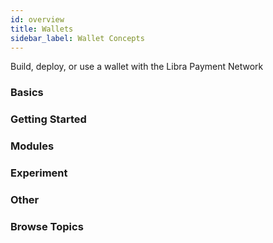```yaml
---
id: overview
title: Wallets
sidebar_label: Wallet Concepts
---
```


Build, deploy, or use a wallet with the Libra Payment Network

<CLI />

### Basics

<CardsWrapper>
  <SimpleCard
    icon="img/docs/wallet.svg"
    iconDark="img/docs/wallet-dark.svg"
    title="Introduction to wallets"
    to=""
    bolded
    smallerImage
  />
  <SimpleCard
    icon="img/docs/blueprint.svg"
    iconDark="img/docs/blueprint-dark.svg"
    title="Wallet Architecture"
    to=""
    bolded
    smallerImage
  />
  <SimpleCard
    icon="img/docs/coins.svg"
    iconDark="img/docs/coins-dark.svg"
    title="Liquidity"
    to=""
    bolded
    smallerImage
  />
  <SimpleCard
    icon="img/docs/flow.svg"
    iconDark="img/docs/flow-dark.svg"
    title="Transaction Workflows"
    to=""
    bolded
    smallerImage
  />
</CardsWrapper>

### Getting Started

<CardsWrapper>
  <SimpleCard
    icon="img/docs/reference-wallet.svg"
    iconDark="img/docs/reference-wallet-dark.svg"
    title="Reference Wallet Setup"
    to=""
    bolded
    smallerImage
  />
  <SimpleCard
    icon="img/docs/login.svg"
    iconDark="img/docs/login-dark.svg"
    title="Login & Authentication"
    to=""
    bolded
    smallerImage
  />
  <SimpleCard
    icon="img/docs/dashboard.svg"
    iconDark="img/docs/dashboard-dark.svg"
    title="Wallet Administration Dashboard"
    to=""
    bolded
    smallerImage
  />
</CardsWrapper>

### Modules

<CardsWrapper>
  <SimpleCard
    icon="img/docs/fist.svg"
    iconDark="img/docs/fist-dark.svg"
    title="Custody"
    to=""
    bolded
    smallerImage
  />
  <SimpleCard
    icon="img/docs/wallet-storage.svg"
    iconDark="img/docs/wallet-storage-dark.svg"
    title="Storage"
    to=""
    bolded
    smallerImage
  />
  <SimpleCard
    icon="img/docs/coins.svg"
    iconDark="img/docs/coins-dark.svg"
    title="Liquidity"
    to=""
    bolded
    smallerImage
  />
  <SimpleCard
    icon="img/docs/dice.svg"
    iconDark="img/docs/dice-dark.svg"
    title="Risk"
    to=""
    bolded
    smallerImage
  />
  <SimpleCard
    icon="img/docs/building.svg"
    iconDark="img/docs/building-dark.svg"
    title="Compliance"
    to=""
    bolded
    smallerImage
  />
  <SimpleCard
    icon="img/docs/crossed-tools.svg"
    iconDark="img/docs/crossed-tools-dark.svg"
    title="Admin"
    to=""
    bolded
    smallerImage
  />
</CardsWrapper>

### Experiment

<CardsWrapper>
  <SimpleCard
    icon="img/docs/beaker.svg"
    iconDark="img/docs/beaker-dark.svg"
    title="Public Demo Wallet"
    to=""
    bolded
    smallerImage
  />
  <SimpleCard
    icon="img/docs/local-web-wallet.svg"
    iconDark="img/docs/local-web-wallet-dark.svg"
    title="Local Web Wallet"
    to=""
    bolded
    smallerImage
  />
  <SimpleCard
    icon="img/docs/local-mobile-wallet.svg"
    iconDark="img/docs/local-mobile-wallet-dark.svg"
    title="Local Mobile Wallet"
    to=""
    bolded
    smallerImage
  />
</CardsWrapper>

### Other

<CardsWrapper>
  <SimpleCard
    icon="img/docs/pubsub.svg"
    iconDark="img/docs/pubsub-dark.svg"
    title="PubSub"
    to=""
    bolded
    smallerImage
  />
  <SimpleCard
    icon="img/docs/service-apis.svg"
    iconDark="img/docs/service-apis-dark.svg"
    title="Service APIs"
    to=""
    bolded
    smallerImage
  />
  <SimpleCard
    icon="img/docs/localization.svg"
    iconDark="img/docs/localization-dark.svg"
    title="Localization"
    to=""
    bolded
    smallerImage
  />
</CardsWrapper>

### Browse Topics

<CardsWrapper>
  <OverlayCard
    description="Protocol Overview, Transaction Types, Nodes, Accounts"
    icon="img/core-contributors.svg"
    iconDark="img/core-contributors-dark.svg"
    title="Libra Core"
    to="/docs/core/overview"
  />
  <OverlayCard
    description="Requirements, Configuration, Running a Local Network"
    icon="img/node-operators.svg"
    iconDark="img/node-operators-dark.svg"
    title="Nodes"
    to="/docs/node/overview"
  />
  <OverlayCard
    description="Develop a wallet for the Libra Payment Network"
    icon="img/wallet-app.svg"
    iconDark="img/wallet-app-dark.svg"
    title="Wallets"
    to="/docs/wallet-app/overview"
  />
  <OverlayCard
    description="Integration, Libra Reference Merchant"
    icon="img/docs/merchant-solutions.svg"
    iconDark="img/docs/merchant-solutions-dark.svg"
    title="Merchants"
    to="/docs/merchant/overview"
  />
  <OverlayCard
    description="Key Components,  Writing Modules,  Testing & Debugging"
    icon="img/move.svg"
    iconDark="img/move-dark.svg"
    title="Move"
    to="/docs/move/overview"
  />
</CardsWrapper>

